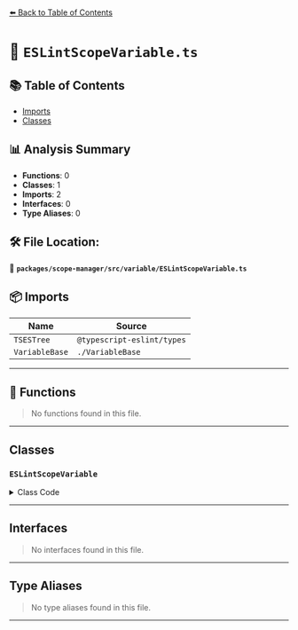 [⬅️ Back to Table of Contents](../../../../index.md)

# 📄 `ESLintScopeVariable.ts`

## 📚 Table of Contents

- [Imports](#imports)
- [Classes](#classes)

## 📊 Analysis Summary

- **Functions**: 0
- **Classes**: 1
- **Imports**: 2
- **Interfaces**: 0
- **Type Aliases**: 0

## 🛠️ File Location:
📂 **`packages/scope-manager/src/variable/ESLintScopeVariable.ts`**

## 📦 Imports

| Name | Source |
|------|--------|
| `TSESTree` | `@typescript-eslint/types` |
| `VariableBase` | `./VariableBase` |


---

## 🔧 Functions

> No functions found in this file.


---

## Classes

### `ESLintScopeVariable`

<details><summary>Class Code</summary>

```ts
export class ESLintScopeVariable extends VariableBase {
  /**
   * Written to by ESLint.
   * If this key exists, this variable is a global variable added by ESLint.
   * If this is `true`, this variable can be assigned arbitrary values.
   * If this is `false`, this variable is readonly.
   */
  public writeable?: boolean; // note that this isn't a typo - ESlint uses this spelling here

  /**
   * Written to by ESLint.
   * This property is undefined if there are no globals directive comments.
   * The array of globals directive comments which defined this global variable in the source code file.
   */
  public eslintExplicitGlobal?: boolean;

  /**
   * Written to by ESLint.
   * The configured value in config files. This can be different from `variable.writeable` if there are globals directive comments.
   */
  public eslintImplicitGlobalSetting?: 'readonly' | 'writable';

  /**
   * Written to by ESLint.
   * If this key exists, it is a global variable added by ESLint.
   * If `true`, this global variable was defined by a globals directive comment in the source code file.
   */
  public eslintExplicitGlobalComments?: TSESTree.Comment[];
}
```
</details>


---

## Interfaces

> No interfaces found in this file.


---

## Type Aliases

> No type aliases found in this file.


---